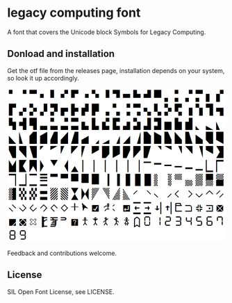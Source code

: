 # legacy computing font
A font that covers the Unicode block Symbols for Legacy Computing.

## Donload and installation
Get the otf file from the releases page, installation depends on your system, so look it up accordingly.

![charmap](https://github.com/dokutan/legacy_computing-font/raw/master/charmap.png)

Feedback and contributions welcome.

## License
SIL Open Font License, see LICENSE.
